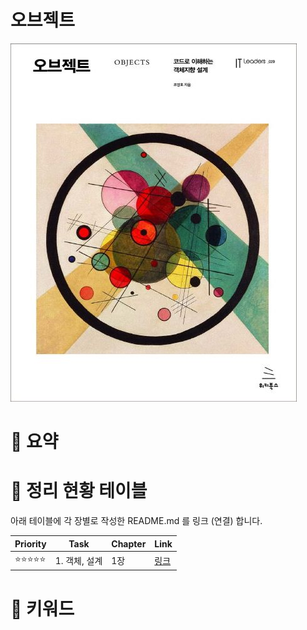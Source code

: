 
# 오브젝트
![](./images/image01.png)
# 🔑 요약

# 📆 정리 현황 테이블

아래 테이블에 각 장별로 작성한 README.md 를 링크 (연결) 합니다.

| Priority | Task      | Chapter | Link                                                                                                                                                                      |
| -------- | --------- | ------- | ------------------------------------------------------------------------------------------------------------------------------------------------------------------------- |
| ⭐⭐⭐⭐⭐    | 1. 객체, 설계 | 1장      | [링크](https://github.com/yanggwangseong/TIL/blob/main/%EB%8F%84%EC%84%9C/%EC%98%A4%EB%B8%8C%EC%A0%9D%ED%8A%B8/Chapter/1.%20%EA%B0%9D%EC%B2%B4%2C%20%EC%84%A4%EA%B3%84.md)  |

# 📝 키워드
